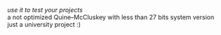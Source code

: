 *use it to test your projects*\
a not optimized Quine–McCluskey with less than 27 bits system version\
just a university project :)

